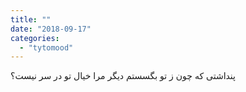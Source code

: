 ```yaml
---
title: ""
date: "2018-09-17"
categories: 
  - "tytomood"
---
```


پنداشتی که چون ز تو بگسستم دیگر مرا خیال تو در سر نیست؟
